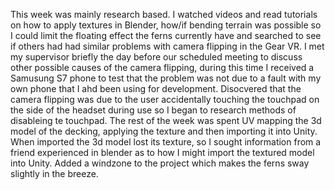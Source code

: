 This week was mainly research based.
I watched videos and read tutorials on how to apply textures in Blender, how/if bending terrain was possible so I could limit the floating effect the ferns currently have and searched to see if others had had similar problems with camera flipping in the Gear VR.
I met my supervisor briefly the day before our scheduled meeting to discuss other possible causes of the camera flipping, during this time I received a Samusung S7 phone to test that the problem was not due to a fault with my own phone that I ahd been using for development.
Disocvered that the camera flipping was due to the user accidentally touching the touchpad on the side of the headset during use so I began to research methods of disableing te touchpad.
The rest of the week was spent UV mapping the 3d model of the decking, applying the texture and then importing it into Unity.
When imported the 3d model lost its texture, so I sought information from a friend experienced in blender as to how I might import the textured model into Unity.
Added a windzone to the project which makes the ferns sway slightly in the breeze.
